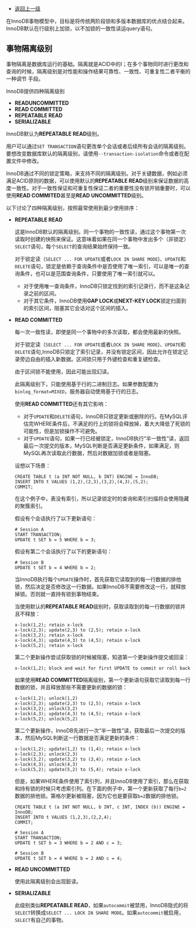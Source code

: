 * [返回上一级](../InnoDB锁与事物模型.md)

在InnoDB事物模型中，目标是将传统两阶段锁和多版本数据库的优点结合起来。InnoDB默认在行级别上加锁，以不加锁的一致性读运query语句。

## 事物隔离级别
事物隔离是数据库运行的基础。隔离就是ACID中的I；在多个事物同时进行更改和查询的时候，隔离级别是对性能和操作结果可靠性、一致性、可重复性二者平衡的一种调节
手段。

InnoDB提供四种隔离级别
* **READUNCOMMITTED**
* **READ COMMITTED**
* **REPEATABLE READ**
* **SERIALIZABLE**

InnoDB默认为**REPEATABLE READ**级别。

用户可以通过`SET
TRANSACTION`语句更改单个会话或者后续所有会话的隔离级别。要想改变数据库默认的隔离级别，请使用`--transaction-isolation`命令或者在配置文件中修改。

InnoDB通过不同的锁定策略，来支持不同的隔离级别。对于关键数据，例如必须满足ACID原则的数据，可以使用默认的**REPEATABLE
READ**级别来保证数据的高度一致性。对于一致性保证和可重复性保证二者的重要性没有锁开销重要时，可以使用**READ
COMMITED**甚至是**READ UNCOMMITTED**级别。

以下讨论了四种隔离级别，按照最常使用到最少使用排序：
* **REPEATABLE READ**

    这是InnoDB默认的隔离级别。同一个事物的一致性读，通过这个事物第一次读取时创建的快照来保证。这意味着如果在同一个事物中发出多个（非锁定）`SELECT`语句，每个`SELECT`的查询结果始终保持一致。

    对于锁定读（`SELECT ... FOR UPDATE`或者`LOCK IN SHARE
    MODE`)、`UPDATE`和`DELETE`语句，锁定是依赖于查询条件中是否使用了唯一索引，可以是唯一的查询条件，也可以是范围查询条件，只要使用了唯一索引就可以。

  *   对于使用唯一查询条件，InnoDB只锁定找到的索引记录行，而不是这条记录之前的区间。
  *   对于其它条件，InnoDB使用**GAP LOCK**或**NEXT-KEY
      LOCK**锁定扫面到的索引区间，阻塞其它会话对这个区间的插入。
* **READ COMMITTED**

    每一次一致性读，即使是同一个事物中的多次读取，都会使用最新的快照。

    对于锁定读（`SELECT ... FOR UPDATE`或者`LOCK IN SHARE
    MODE`)、`UPDATE`和`DELETE`语句,InnoDB只锁定了索引记录，并没有锁定区间，因此允许在锁定记录旁边自由的插入新数据。区间锁只用于外键检查和重复键检查。

    由于区间锁不能使用，因此可能出现幻读。

    此隔离级别下，只能使用基于行的二进制日志。如果参数配置为`binlog_format=MIXED`，服务器自动使用基于行的日志。

    使用**READ COMMITTED**还有其它影响：

  *   对于`UPDATE`和`DELETE`语句，InnoDB只锁定更新或删除的行。在MySQL评估完WHERE条件后，不满足的行上的锁将会释放掉，着大大降低了死锁的可能性，但是加锁操作不可避免。
  *   对于`UPDATE`语句，如果一行已经被锁定，InnoDB执行“半一致性”读，返回最后一次提交的版本，MySQL判断是否满足更新条件，如果满足，则MySQL再次读取此行数据，然后对数据加锁或者是阻塞。

    设想以下场景：

    ~~~
    CREATE TABLE t (a INT NOT NULL, b INT) ENGINE = InnoDB;
    INSERT INTO t VALUES (1,2),(2,3),(3,2),(4,3),(5,2);
    COMMIT;
    ~~~

    在这个例子中，表没有索引，所以记录锁定时的查询和索引扫描将会使用隐藏的聚簇索引。

    假设有个会话执行了以下更新语句：

    ~~~
    # Session A
    START TRANSACTION;
    UPDATE t SET b = 5 WHERE b = 3;
    ~~~

    假设有第二个会话执行了以下的更新语句：

    ~~~
    # Session B
    UPDATE t SET b = 4 WHERE b = 2;
    ~~~

    当InnoDB执行每个`UPDATE`操作时，首先获取它读取到的每一行数据的排他锁，然后决定是否修改这一行数据。如果InnoDB不需要修改这一行，就释放掉锁。否则就一直持有锁到事物结束。

    当使用默认的**REPEATABLE READ**级别时，获取读取到的每一行数据的锁并且不释放：

    ~~~
    x-lock(1,2); retain x-lock
    x-lock(2,3); update(2,3) to (2,5); retain x-lock
    x-lock(3,2); retain x-lock
    x-lock(4,3); update(4,3) to (4,5); retain x-lock
    x-lock(5,2); retain x-lock
    ~~~

    第二个更新操作尝试获取锁的时候被阻塞，知道第一个更新操作提交或回滚：

    ~~~
    x-lock(1,2); block and wait for first UPDATE to commit or roll back
    ~~~

    如果使用**READ
    COMMITTED**隔离级别，第一个更新语句获取它读取到每一行数据的锁，并且释放那些不需要更新的数据的锁：

    ~~~
    x-lock(1,2); unlock(1,2)
    x-lock(2,3); update(2,3) to (2,5); retain x-lock
    x-lock(3,2); unlock(3,2)
    x-lock(4,3); update(4,3) to (4,5); retain x-lock
    x-lock(5,2); unlock(5,2)
    ~~~

    第二个更新操作，InnoDB先进行一次“半一致性”读，获取最后一次提交的版本，然后MySQL判断这一行数据是否满足更新的条件：

    ~~~
    x-lock(1,2); update(1,2) to (1,4); retain x-lock
    x-lock(2,3); unlock(2,3)
    x-lock(3,2); update(3,2) to (3,4); retain x-lock
    x-lock(4,3); unlock(4,3)
    x-lock(5,2); update(5,2) to (5,4); retain x-lock
    ~~~

    但是，如果WHERE条件使用了索引列，并且InnoDB使用了索引，那么在获取和持有锁的时候只考虑索引列。在下面的例子中，第一个更新获取了每行`b=2`数据的排他锁。第格尔更新被阻塞，因为它也是要获取`b=2`数据的排他锁。

    ~~~
    CREATE TABLE t (a INT NOT NULL, b INT, c INT, INDEX (b)) ENGINE = InnoDB;
    INSERT INTO t VALUES (1,2,3),(2,2,4);
    COMMIT;

    # Session A
    START TRANSACTION;
    UPDATE t SET b = 3 WHERE b = 2 AND c = 3;

    # Session B
    UPDATE t SET b = 4 WHERE b = 2 AND c = 4;
    ~~~

* **READ UNCOMMITTED**

    使用此隔离级别会出现脏读。

* **SERIALIZABLE**

    此级别类似**REPEATABLE
    READ**，如果`autocommit`被禁用，InnoDB隐式的将`SELECT`转换成`SELECT ...
    LOCK IN SHARE MODE`。如果`autocommit`被启用，`SELECT`有自己的事物。















